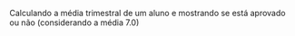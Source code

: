 Calculando a média trimestral de um aluno e mostrando se está aprovado ou não (considerando a média 7.0)
